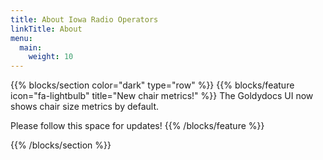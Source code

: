 ```yaml
---
title: About Iowa Radio Operators
linkTitle: About
menu:
  main:
    weight: 10
---
```



{{% blocks/section color="dark" type="row" %}}
{{% blocks/feature icon="fa-lightbulb" title="New chair metrics!" %}}
The Goldydocs UI now shows chair size metrics by default.

Please follow this space for updates!
{{% /blocks/feature %}}

{{% /blocks/section %}}